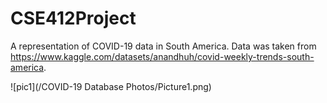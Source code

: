 # CSE412Project
A representation of COVID-19 data in South America. Data was taken from https://www.kaggle.com/datasets/anandhuh/covid-weekly-trends-south-america.

![pic1](/COVID-19 Database Photos/Picture1.png)
